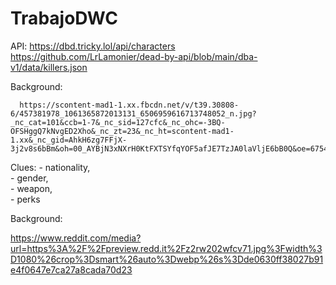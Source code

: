 # TrabajoDWC
API:  https://dbd.tricky.lol/api/characters <br>
      https://github.com/LrLamonier/dead-by-api/blob/main/dba-v1/data/killers.json

Background: 

      https://scontent-mad1-1.xx.fbcdn.net/v/t39.30808-6/457381978_1061365872013131_6506959616713748052_n.jpg?_nc_cat=101&ccb=1-7&_nc_sid=127cfc&_nc_ohc=-3BQ-OFSHggQ7kNvgED2Xho&_nc_zt=23&_nc_ht=scontent-mad1-1.xx&_nc_gid=AhkH6zg7FFjX-3j2v8s6bBm&oh=00_AYBjN3xNXrH0KtFXTSYfqYOF5afJE7TzJA0laVljE6bB0Q&oe=6754EB0A
      
Clues:
      - nationality, <br>
      - gender, <br>
      - weapon, <br>
      - perks <br>

Background: <br>

https://www.reddit.com/media?url=https%3A%2F%2Fpreview.redd.it%2Fz2rw202wfcv71.jpg%3Fwidth%3D1080%26crop%3Dsmart%26auto%3Dwebp%26s%3Dde0630ff38027b91e4f0647e7ca27a8cada70d23

